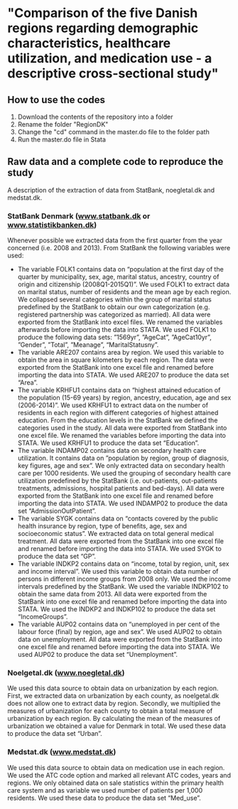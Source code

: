 # "Comparison of the five Danish regions regarding demographic characteristics, healthcare utilization, and medication use - a descriptive cross-sectional study"  

## How to use the codes  
1. Download the contents of the repository into a folder  
2. Rename the folder "RegionDK"  
3. Change the "cd" command in the master.do file to the folder path  
4. Run the master.do file in Stata  
  
  
  
  
## Raw data and a complete code to reproduce the study  


A description of the extraction of data from StatBank, noegletal.dk and medstat.dk.  
### StatBank Denmark (www.statbank.dk or www.statistikbanken.dk)  
Whenever possible we extracted data from the first quarter from the year concerned (i.e. 2008 and 2013). From StatBank the following variables were used:  
* The variable FOLK1 contains data on “population at the first day of the quarter by municipality, sex, age, marital status, ancestry, country of origin and citizenship (2008Q1-2015Q1)”. We used FOLK1 to extract data on marital status, number of residents and the mean age by each region. We collapsed several categories within the group of marital status predefined by the StatBank to obtain our own categorization (e.g. registered partnership was categorized as married). All data were exported from the StatBank into excel files. We renamed the variables afterwards before importing the data into STATA. We used FOLK1 to produce the following data sets: ”1569yr”, ”AgeCat”, ”AgeCat10yr”, ”Gender”, ”Total”, ”Meanage”, “MaritalStatusny”.  
* The variable ARE207 contains area by region. We used this variable to obtain the area in square kilometers by each region. The data were exported from the StatBank into one excel file and renamed before importing the data into STATA. We used ARE207 to produce the data set “Area”.
* The variable KRHFU1 contains data on “highest attained education of the population (15-69 years) by region, ancestry, education, age and sex (2006-2014)”. We used KRHFU1 to extract data on the number of residents in each region with different categories of highest attained education. From the education levels in the StatBank we defined the categories used in the study. All data were exported from StatBank into one excel file. We renamed the variables before importing the data into STATA. We used KRHFU1 to produce the data set “Education”.  
* The variable INDAMP02 contains data on secondary health care utilization. It contains data on ”population by region, group of diagnosis, key figures, age and sex”. We only extracted data on secondary health care per 1000 residents. We used the grouping of secondary health care utilization predefined by the StatBank (i.e. out-patients, out-patients treatments, admissions, hospital patients and bed-days). All data were exported from the StatBank into one excel file and renamed before importing the data into STATA. We used INDAMP02 to produce the data set “AdmissionOutPatient”.  
* The variable SYGK contains data on “contacts covered by the public health insurance by region, type of benefits, age, sex and socioeconomic status”. We extracted data on total general medical treatment. All data were exported from the StatBank into one excel file and renamed before importing the data into STATA. We used SYGK to produce the data set “GP”.  
* The variable INDKP2 contains data on “income, total by region, unit, sex and income interval”. We used this variable to obtain data number of persons in different income groups from 2008 only. We used the income intervals predefined by the StatBank. We used the variable INDKP102 to obtain the same data from 2013. All data were exported from the StatBank into one excel file and renamed before importing the data into STATA. We used the INDKP2 and INDKP102 to produce the data set “IncomeGroups”. 
* The variable AUP02 contains data on “unemployed in per cent of the labour force (final) by region, age and sex”. We used AUP02 to obtain data on unemployment. All data were exported from the StatBank into one excel file and renamed before importing the data into STATA. We used AUP02 to produce the data set “Unemployment”.  

### Noelgetal.dk (www.noegletal.dk)
We used this data source to obtain data on urbanization by each region. First, we extracted data on urbanization by each county, as noelgetal.dk does not allow one to extract data by region. Secondly, we multiplied the measures of urbanization for each county to obtain a total measure of urbanization by each region. By calculating the mean of the measures of urbanization we obtained a value for Denmark in total. We used these data to produce the data set “Urban”.

### Medstat.dk (www.medstat.dk)
We used this data source to obtain data on medication use in each region. We used the ATC code option and marked all relevant ATC codes, years and regions. We only obtained data on sale statistics within the primary health care system and as variable we used number of patients per 1,000 residents. We used these data to produce the data set “Med_use”.
